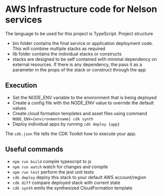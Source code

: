 # AWS Infrastructure code for Nelson services

The language to be used for this project is TypeScript.
Project structure
- bin folder contains the final service or application deployment code. This will combine multiple stacks as required
- lib folder contains the individual stacks or constructs
- stacks are designed to be self contained with minimal dependency on external resources. If there is any dependency, the pass it as a parameter in the props of the stack or construct through the app

## Execution
- Set the NODE_ENV variable to the environment that is being deployed
- Create a config file with the NODE_ENV value to override the default values
- Create cloud formation templates and asset files using command `NODE_ENV={environmentname} cdk synth`
- Deploy individual apps by running `cdk deploy {app}`

The `cdk.json` file tells the CDK Toolkit how to execute your app.

## Useful commands

* `npm run build`   compile typescript to js
* `npm run watch`   watch for changes and compile
* `npm run test`    perform the jest unit tests
* `cdk deploy`      deploy this stack to your default AWS account/region
* `cdk diff`        compare deployed stack with current state
* `cdk synth`       emits the synthesized CloudFormation template
